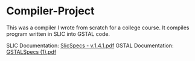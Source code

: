 # Compiler-Project
This was a compiler I wrote from scratch for a college course. It compiles program written in SLIC into GSTAL code. 

SLIC Documentation: [SlicSpecs - v.1.4.1.pdf](https://github.com/user-attachments/files/20095461/SlicSpecs.-.v.1.4.1.pdf)
GSTAL Documentation: [GSTALSpecs (1).pdf](https://github.com/user-attachments/files/20095464/GSTALSpecs.1.pdf)
